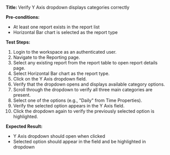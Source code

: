 **Title:** Verify Y Axis dropdown displays categories correctly

**Pre-conditions:**
* At least one report exists in the report list
* Horizontal Bar chart is selected as the report type

**Test Steps:**
1. Login to the workspace as an authenticated user.
2. Navigate to the Reporting page.
3. Select any existing report from the report table to open report details page.
4. Select Horizontal Bar chart as the report type.
5. Click on the Y Axis dropdown field.
6. Verify that the dropdown opens and displays available category options.
7. Scroll through the dropdown to verify all three main categories are present.
8. Select one of the options (e.g., "Daily" from Time Properties).
9. Verify the selected option appears in the Y Axis field.
10. Click the dropdown again to verify the previously selected option is highlighted.

**Expected Result:**
* Y Axis dropdown should open when clicked
* Selected option should appear in the field and be highlighted in dropdown